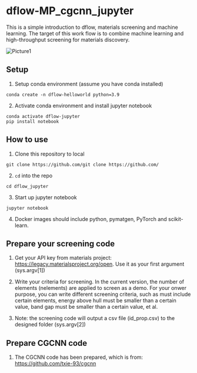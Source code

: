 # dflow-MP_cgcnn_jupyter
This is a simple introduction to dflow, materials screening and machine learning.
The target of this work flow is to combine machine learning and high-throughput screening for materials discovery. 

![Picture1](https://aisquare-zjk.oss-cn-zhangjiakou.aliyuncs.com/static-image/workflows-instances-dflow-MP_cgcnn_jupyter.png)


## Setup
1. Setup conda environment (assume you have conda installed)
```shell
conda create -n dflow-helloworld python=3.9
```
2. Activate conda environment and install jupyter notebook
```shell
conda activate dflow-jupyter
pip install notebook
```

## How to use
1. Clone this repository to local
```shell
git clone https://github.com/git clone https://github.com/
```
2. `cd` into the repo
```shell
cd dflow_jupyter
```
3. Start up jupyter notebook
```shell
jupyter notebook
```
4. Docker images should include python, pymatgen, PyTorch and scikit-learn.


## Prepare your screening code
1. Get your API key from materials project: https://legacy.materialsproject.org/open. Use it as your first argument (sys.argv[1])

2. Write your criteria for screening. In the current version, the number of elements (nelements) are applied to screen as a demo. For your onwer purpose, you can write different screening criteria, such as must include certain elements, energy above hull must be smaller than a certain value, band gap must be smaller than a certain value, et al. 

3. Note: the screening code will output a csv file (id_prop.csv) to the designed folder (sys.argv[2])

## Prepare CGCNN code
1. The CGCNN code has been prepared, which is from: https://github.com/txie-93/cgcnn
